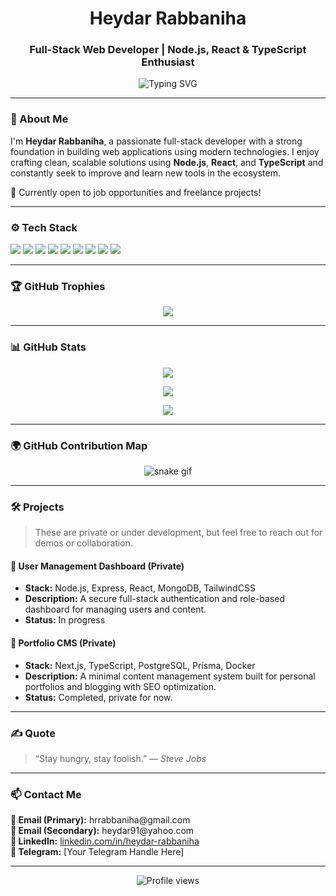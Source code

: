 <h1 align="center">Heydar Rabbaniha</h1>
<h3 align="center">Full-Stack Web Developer | Node.js, React & TypeScript Enthusiast</h3>

<p align="center">
  <img src="https://readme-typing-svg.herokuapp.com?font=Fira+Code&duration=3000&pause=1000&center=true&vCenter=true&width=435&lines=Full-stack+Web+Developer;Passionate+about+Modern+Web+Technologies;Always+Learning+and+Improving" alt="Typing SVG" />
</p>

---

### 👋 About Me

I'm **Heydar Rabbaniha**, a passionate full-stack developer with a strong foundation in building web applications using modern technologies. I enjoy crafting clean, scalable solutions using **Node.js**, **React**, and **TypeScript** and constantly seek to improve and learn new tools in the ecosystem.

🎯 Currently open to job opportunities and freelance projects!

---

### ⚙️ Tech Stack

<p align="left">
  <img src="https://img.shields.io/badge/Node.js-339933?style=for-the-badge&logo=node.js&logoColor=white" />
  <img src="https://img.shields.io/badge/Express-000000?style=for-the-badge&logo=express&logoColor=white" />
  <img src="https://img.shields.io/badge/React-20232a?style=for-the-badge&logo=react&logoColor=61dafb" />
  <img src="https://img.shields.io/badge/Next.js-000000?style=for-the-badge&logo=nextdotjs&logoColor=white" />
  <img src="https://img.shields.io/badge/TypeScript-007acc?style=for-the-badge&logo=typescript&logoColor=white" />
  <img src="https://img.shields.io/badge/TailwindCSS-38b2ac?style=for-the-badge&logo=tailwind-css&logoColor=white" />
  <img src="https://img.shields.io/badge/PostgreSQL-336791?style=for-the-badge&logo=postgresql&logoColor=white" />
  <img src="https://img.shields.io/badge/MongoDB-47A248?style=for-the-badge&logo=mongodb&logoColor=white" />
  <img src="https://img.shields.io/badge/Docker-2496ED?style=for-the-badge&logo=docker&logoColor=white" />
</p>

---

### 🏆 GitHub Trophies

<p align="center">
  <img src="https://github-profile-trophy.vercel.app/?username=rabbaniha&theme=radical&column=7&margin-w=10&margin-h=10" />
</p>

---

### 📊 GitHub Stats

<p align="center">
  <img src="https://github-readme-stats.vercel.app/api?username=rabbaniha&show_icons=true&theme=radical" />
</p>

<p align="center">
  <img src="https://github-readme-streak-stats.herokuapp.com/?user=rabbaniha&theme=radical" />
</p>

<p align="center">
  <img src="https://github-readme-stats.vercel.app/api/top-langs/?username=rabbaniha&layout=compact&theme=radical" />
</p>

---

### 🌍 GitHub Contribution Map

<p align="center">
  <img src="https://github.com/rabbaniha/rabbaniha/blob/output/github-contribution-grid-snake.svg" alt="snake gif" />
</p>

---

### 🛠️ Projects

> These are private or under development, but feel free to reach out for demos or collaboration.

#### 📁 User Management Dashboard (Private)
- **Stack:** Node.js, Express, React, MongoDB, TailwindCSS
- **Description:** A secure full-stack authentication and role-based dashboard for managing users and content.
- **Status:** In progress

#### 📁 Portfolio CMS (Private)
- **Stack:** Next.js, TypeScript, PostgreSQL, Prisma, Docker
- **Description:** A minimal content management system built for personal portfolios and blogging with SEO optimization.
- **Status:** Completed, private for now.

---

### ✍️ Quote

> “Stay hungry, stay foolish.” — *Steve Jobs*

---

### 📫 Contact Me

<p>
  <b>📧 Email (Primary):</b> hrrabbaniha@gmail.com  
  <br>
  <b>📧 Email (Secondary):</b> heydar91@yahoo.com  
  <br>
  <b>🔗 LinkedIn:</b> <a href="https://www.linkedin.com/in/heydar-rabbaniha-a23213282">linkedin.com/in/heydar-rabbaniha</a>
  <br>
  <b>💬 Telegram:</b> [Your Telegram Handle Here] <!-- Replace when ready -->
</p>

---

<p align="center">
  <img src="https://komarev.com/ghpvc/?username=rabbaniha&label=Profile%20views&color=0e75b6&style=flat" alt="Profile views" />
</p>
